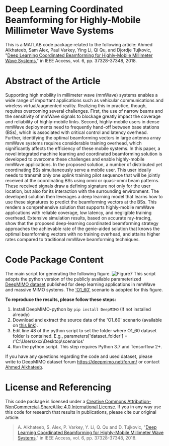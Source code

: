 # Deep Learning Coordinated Beamforming for Highly-Mobile Millimeter Wave Systems
This is a MATLAB code package related to the following article:
Ahmed Alkhateeb, Sam Alex, Paul Varkey, Ying Li, Qi Qu, and Djordje Tujkovic, "[Deep Learning Coordinated Beamforming for Highly-Mobile Millimeter Wave Systems](https://ieeexplore.ieee.org/abstract/document/8395149)," in IEEE Access, vol. 6, pp. 37328-37348, 2018.
# Abstract of the Article
Supporting high mobility in millimeter wave (mmWave) systems enables a wide range of important applications such as vehicular communications and wireless virtual/augmented reality. Realizing this in practice, though, requires overcoming several challenges. First, the use of narrow beams and the sensitivity of mmWave signals to blockage greatly impact the coverage and reliability of highly-mobile links. Second, highly-mobile users in dense mmWave deployments need to frequently hand-off between base stations (BSs), which is associated with critical control and latency overhead. Further, identifying the optimal beamforming vectors in large antenna array mmWave systems requires considerable training overhead, which significantly affects the efficiency of these mobile systems. In this paper, a novel integrated machine learning and coordinated beamforming solution is developed to overcome these challenges and enable highly-mobile mmWave applications. In the proposed solution, a number of distributed yet coordinating BSs simultaneously serve a mobile user. This user ideally needs to transmit only one uplink training pilot sequence that will be jointly received at the coordinating BSs using omni or quasi-omni beam patterns. These received signals draw a defining signature not only for the user location, but also for its interaction with the surrounding environment. The developed solution then leverages a deep learning model that learns how to use these signatures to predict the beamforming vectors at the BSs. This renders a comprehensive solution that supports highly-mobile mmWave applications with reliable coverage, low latency, and negligible training overhead. Extensive simulation results, based on accurate ray-tracing, show that the proposed deep-learning coordinated beamforming strategy approaches the achievable rate of the genie-aided solution that knows the optimal beamforming vectors with no training overhead, and attains higher rates compared to traditional mmWave beamforming techniques.
# Code Package Content 
The main script for generating the following figure.
![Figure7](https://github.com/WSLCL/DeepLearning-CoordinatedBeamforming/blob/master/Result_BF.png)
This script adopts the python version of the publicly available parameterized [DeepMIMO dataset](https://deepmimo.net/versions/v2-python/) published for deep learning applications in mmWave and massive MIMO systems. The ['O1_60'](https://deepmimo.net/scenarios/o1-scenario/) scenario is adopted for this figure.

**To reproduce the results, please follow these steps:**
1. Install DeepMIMO-python by `pip install DeepMIMO` (If not installed already)
2. Download and extract the source data of the 'O1_60' scenario (available on [this link](https://deepmimo.net/scenarios/o1-scenario/)).
3. Edit line 48 of the python script to set the folder where O1_60 dataset folder is contained.
E.g., parameters['dataset_folder'] = r'C:\Users\xxx\Desktop\scenarios' 
4. Run the python script. This step requires Python 3.7 and Tensorflow 2+.

If you have any questions regarding the code and used dataset, please write to DeepMIMO dataset forum https://deepmimo.net/forum/ or contact [Ahmed Alkhateeb](https://www.aalkhateeb.net/).
# License and Referencing
This code package is licensed under a [Creative Commons Attribution-NonCommercial-ShareAlike 4.0 International License](https://creativecommons.org/licenses/by-nc-sa/4.0/). If you in any way use this code for research that results in publications, please cite our original article:

> A. Alkhateeb, S. Alex, P. Varkey, Y. Li, Q. Qu and D. Tujkovic, "[Deep Learning Coordinated Beamforming for Highly-Mobile Millimeter Wave Systems](https://ieeexplore.ieee.org/abstract/document/8395149)," in IEEE Access, vol. 6, pp. 37328-37348, 2018.
